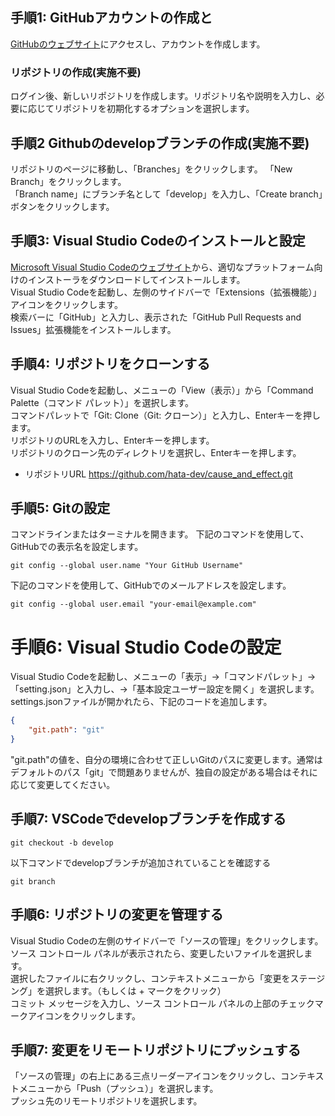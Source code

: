 

## 手順1: GitHubアカウントの作成と

[GitHubのウェブサイト](https://github.com)にアクセスし、アカウントを作成します。  

### リポジトリの作成(実施不要)
ログイン後、新しいリポジトリを作成します。リポジトリ名や説明を入力し、必要に応じてリポジトリを初期化するオプションを選択します。

## 手順2 Githubのdevelopブランチの作成(実施不要)

リポジトリのページに移動し、「Branches」をクリックします。
「New Branch」をクリックします。   
「Branch name」にブランチ名として「develop」を入力し、「Create branch」ボタンをクリックします。

## 手順3: Visual Studio Codeのインストールと設定
[Microsoft Visual Studio Codeのウェブサイト](https://code.visualstudio.com)から、適切なプラットフォーム向けのインストーラをダウンロードしてインストールします。  
Visual Studio Codeを起動し、左側のサイドバーで「Extensions（拡張機能）」アイコンをクリックします。  
検索バーに「GitHub」と入力し、表示された「GitHub Pull Requests and Issues」拡張機能をインストールします。

## 手順4: リポジトリをクローンする
Visual Studio Codeを起動し、メニューの「View（表示）」から「Command Palette（コマンド パレット）」を選択します。  
コマンドパレットで「Git: Clone（Git: クローン）」と入力し、Enterキーを押します。  
リポジトリのURLを入力し、Enterキーを押します。  
リポジトリのクローン先のディレクトリを選択し、Enterキーを押します。

- リポジトリURL
https://github.com/hata-dev/cause_and_effect.git

## 手順5: Gitの設定

コマンドラインまたはターミナルを開きます。
下記のコマンドを使用して、GitHubでの表示名を設定します。

```
git config --global user.name "Your GitHub Username"
```

下記のコマンドを使用して、GitHubでのメールアドレスを設定します。

```
git config --global user.email "your-email@example.com"
```

# 手順6: Visual Studio Codeの設定

Visual Studio Codeを起動し、メニューの「表示」→「コマンドパレット」→「setting.json」と入力し、→「基本設定ユーザー設定を開く」を選択します。  
settings.jsonファイルが開かれたら、下記のコードを追加します。

```json
{
    "git.path": "git"
}
```
"git.path"の値を、自分の環境に合わせて正しいGitのパスに変更します。通常はデフォルトのパス「git」で問題ありませんが、独自の設定がある場合はそれに応じて変更してください。

## 手順7: VSCodeでdevelopブランチを作成する

```
git checkout -b develop
```

以下コマンドでdevelopブランチが追加されていることを確認する
```
git branch
```


## 手順6: リポジトリの変更を管理する
Visual Studio Codeの左側のサイドバーで「ソースの管理」をクリックします。  
ソース コントロール パネルが表示されたら、変更したいファイルを選択します。  
選択したファイルに右クリックし、コンテキストメニューから「変更をステージング」を選択します。（もしくは + マークをクリック）  
コミット メッセージを入力し、ソース コントロール パネルの上部のチェックマークアイコンをクリックします。

## 手順7: 変更をリモートリポジトリにプッシュする
「ソースの管理」の右上にある三点リーダーアイコンをクリックし、コンテキストメニューから「Push（プッシュ）」を選択します。  
プッシュ先のリモートリポジトリを選択します。

